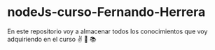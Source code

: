 # nodeJs-curso-Fernando-Herrera
En este repositorio voy a almacenar todos los conocimientos que voy adquiriendo en el curso
:v: :raised_hands: :books:
